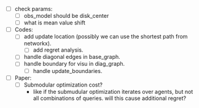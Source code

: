 - [ ] check params:
  - [ ] obs_model should be disk_center
  - [ ] what is mean value shift
- [ ] Codes:
  - [ ] add update location (possibly we can use the shortest path from networkx).
    - [ ] add regret analysis.
  - [ ] handle diagonal edges in base_graph.
  - [ ] handle boundary for visu in diag_graph.
    - [ ] handle update_boundaries.
- [ ] Paper:
  - [ ] Submodular optimization cost? 
    - like if the submudular optimization iterates over agents, but not all combinations of queries.
    will this cause additional regret?
